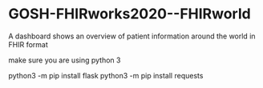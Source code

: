 # GOSH-FHIRworks2020--FHIRworld
A dashboard shows an overview of patient information around the world in FHIR format

make sure you are using python 3

python3 -m pip install flask
python3 -m pip install requests
